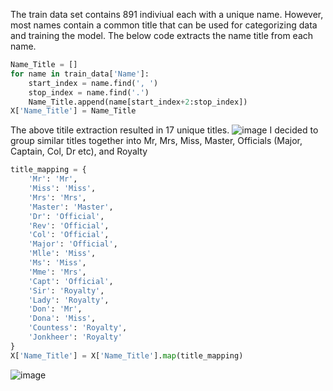 The train data set contains 891 indiviual each with a unique name. However, most names contain a common title that can be used for categorizing data and training the model. The below code extracts the name title from each name.

````Python
Name_Title = []
for name in train_data['Name']:    
    start_index = name.find(', ')
    stop_index = name.find('.')
    Name_Title.append(name[start_index+2:stop_index])
X['Name_Title'] = Name_Title
````

The above titile extraction resulted in 17 unique titles. ![image](https://github.com/user-attachments/assets/068d6fc1-90d3-4040-b22b-c0a4decbce4f)
I decided to group similar titles together into Mr, Mrs, Miss, Master, Officials (Major, Captain, Col, Dr etc), and Royalty
````Python
title_mapping = {
    'Mr': 'Mr',
    'Miss': 'Miss',
    'Mrs': 'Mrs',
    'Master': 'Master',
    'Dr': 'Official',
    'Rev': 'Official',
    'Col': 'Official',
    'Major': 'Official',
    'Mlle': 'Miss',
    'Ms': 'Miss',
    'Mme': 'Mrs',
    'Capt': 'Official',
    'Sir': 'Royalty',
    'Lady': 'Royalty',
    'Don': 'Mr',
    'Dona': 'Miss',
    'Countess': 'Royalty',
    'Jonkheer': 'Royalty'
}
X['Name_Title'] = X['Name_Title'].map(title_mapping)
````
![image](https://github.com/user-attachments/assets/f14f27df-df56-4eaf-97d6-a540c543317b)

